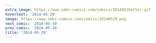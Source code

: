 ```yaml
---
extra_image: https://www.smbc-comics.com/comics/20140529after.gif
hovertext: '2014-05-29'
image: https://www.smbc-comics.com/comics/20140529.png
next_comic: '2014-05-30'
prev_comic: '2014-05-28'
title: '2014-05-29'
---
```


